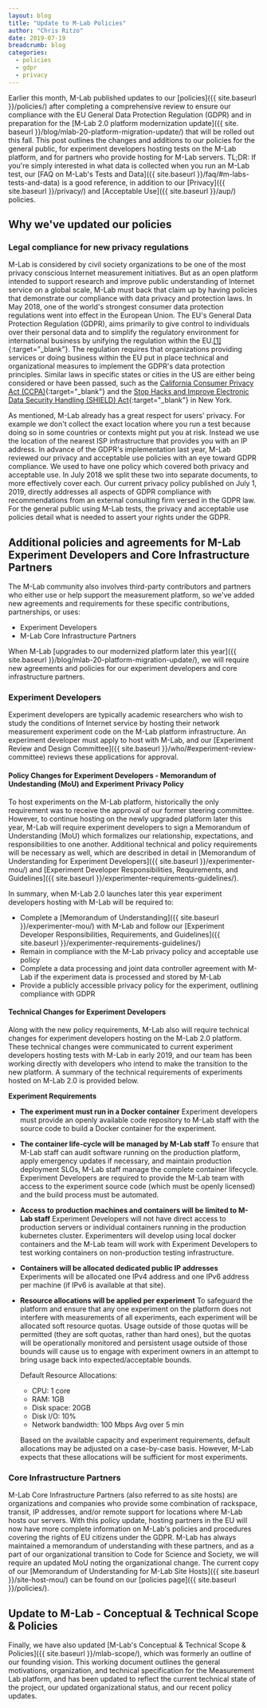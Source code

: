 ```yaml
---
layout: blog
title: "Update to M-Lab Policies"
author: "Chris Ritzo"
date: 2019-07-19
breadcrumb: blog
categories:
  - policies
  - gdpr
  - privacy
---
```


Earlier this month, M-Lab published updates to our [policies]({{ site.baseurl }}/policies/) after completing a comprehensive review to ensure our compliance with the EU General Data Protection Regulation (GDPR) and in preparation for the [M-Lab 2.0 platform modernization update]({{ site. baseurl }}/blog/mlab-20-platform-migration-update/) that will be rolled out this fall. This post outlines the changes and additions to our policies for the general public, for experiment developers hosting tests on the M-Lab platform, and for partners who provide hosting for M-Lab servers.<!--more--> TL;DR: If you're simply interested in what data is collected when you run an M-Lab test, our [FAQ on M-Lab's Tests and Data]({{ site.baseurl }}/faq/#m-labs-tests-and-data) is a good reference, in addition to our [Privacy]({{ site.baseurl }}/privacy/) and [Acceptable Use]({{ site.baseurl }}/aup/) policies.

## Why we've updated our policies

### Legal compliance for new privacy regulations

M-Lab is considered by civil society organizations to be one of the most privacy conscious Internet measurement initiatives. But as an open platform intended to support research and improve public understanding of Internet service on a global scale, M-Lab must back that claim up by having policies that demonstrate our compliance with data privacy and protection laws. In May 2018, one of the world's strongest consumer data protection regulations went into effect in the European Union. The EU's General Data Protection Regulation (GDPR), aims primarily to give control to individuals over their personal data and to simplify the regulatory environment for international business by unifying the regulation within the EU.[\[1\]](http://data.consilium.europa.eu/doc/document/ST-9565-2015-INIT/en/pdf){:target="_blank"}. The regulation requires that organizations providing services or doing business within the EU put in place technical and organizational measures to implement the GDPR's data protection principles. Similar laws in specific states or cities in the US are either being considered or have been passed, such as the [California Consumer Privacy Act (CCPA)](https://www.oag.ca.gov/privacy/ccpa){:target="_blank"} and the [Stop Hacks and Improve Electronic Data Security Handling (SHIELD) Act](https://www.nysenate.gov/legislation/bills/2019/s5642){:target="_blank"} in New York.

As mentioned, M-Lab already has a great respect for users' privacy. For example we don't collect the exact location where you run a test because doing so in some countries or contexts might put you at risk. Instead we use the location of the nearest ISP infrastructure that provides you with an IP address. In advance of the GDPR's implementation last year, M-Lab reviewed our privacy and acceptable use policies with an eye toward GDPR compliance. We used to have one policy which covered both privacy and acceptable use. In July 2018 we split these two into separate documents, to more effectively cover each. Our current privacy policy published on July 1, 2019, directly addresses all aspects of GDPR compliance with recommendations from an external consulting firm versed in the GDPR law. For the general public using M-Lab tests, the privacy and acceptable use policies detail what is needed to assert your rights under the GDPR.

## Additional policies and agreements for M-Lab Experiment Developers and Core Infrastructure Partners

The M-Lab community also involves third-party contributors and partners who either use or help support the measurement platform, so we've added new agreements and requirements for these specific contributions, partnerships, or uses:

* Experiment Developers
* M-Lab Core Infrastructure Partners

When M-Lab [upgrades to our modernized platform later this year]({{ site.baseurl }}/blog/mlab-20-platform-migration-update/), we will require new agreements and policies for our experiment developers and core infrastructure partners.

### Experiment Developers

Experiment developers are typically academic researchers who wish to study the conditions of Internet service by hosting their network measurement experiment code on the M-Lab platform infrastructure. An experiment developer must apply to host with M-Lab, and our [Experiment Review and Design Committee]({{ site.baseurl }}/who/#experiment-review-committee) reviews these applications for approval.

#### Policy Changes for Experiment Developers - Memorandum of Undestanding (MoU) and Experiment Privacy Policy

To host experiments on the M-Lab platform, historically the only requirement was to receive the approval of our former steering committee. However, to continue hosting on the newly upgraded platform later this year, M-Lab will require experiment developers to sign a Memorandum of Understanding (MoU) which formalizes our relationship, expectations, and responsibilities to one another. Additional technical and policy requirements will be necessary as well, which are described in detail in [Memorandum of Understanding for Experiment Developers]({{ site.baseurl }}/experimenter-mou/) and [Experiment Developer Responsibilities, Requirements, and Guidelines]({{ site.baseurl }}/experimenter-requirements-guidelines/).

In summary, when M-Lab 2.0 launches later this year experiment developers hosting with M-Lab will be required to:

* Complete a [Memorandum of Understanding]({{ site.baseurl }}/experimenter-mou/) with M-Lab and follow our [Experiment Developer Responsibilities, Requirements, and Guidelines]({{ site.baseurl }}/experimenter-requirements-guidelines/)
* Remain in compliance with the M-Lab privacy policy and acceptable use policy
* Complete a data processing and joint data controller agreement with M-Lab if the experiment data is processed and stored by M-Lab
* Provide a publicly accessible privacy policy for the experiment, outlining compliance with GDPR

#### Technical Changes for Experiment Developers

Along with the new policy requirements, M-Lab also will require technical changes for experiment developers hosting on the M-Lab 2.0 platform. These technical changes were communicated to current experiment developers hosting tests with M-Lab in early 2019, and our team has been working directly with developers who intend to make the transition to the new platform. A summary of the technical requirements of experiments hosted on M-Lab 2.0 is provided below.

**Experiment Requirements**

* **The experiment must run in a Docker container**
  Experiment developers must provide an openly available code repository to M-Lab staff with the source code to build a Docker container for the experiment.
* **The container life-cycle will be managed by M-Lab staff**
  To ensure that M-Lab staff can audit software running on the production platform, apply emergency updates if necessary, and maintain production deployment SLOs, M-Lab staff manage the complete container lifecycle. Experiment Developers are required to provide the M-Lab team with access to the experiment source code (which must be openly licensed) and the build process must be automated.
* **Access to production machines and containers will be limited to M-Lab staff**
  Experiment Developers will not have direct access to production servers or individual containers running in the production kubernetes cluster. Experimenters will develop using local docker containers and the M-Lab team will work with Experiment Developers to test working containers on non-production testing infrastructure.
* **Containers will be allocated dedicated public IP addresses**
  Experiments will be allocated one IPv4 address and one IPv6 address per machine (if IPv6 is available at that site).
* **Resource allocations will be applied per experiment**
  To safeguard the platform and ensure that any one experiment on the platform does not interfere with measurements of all experiments, each experiment will be allocated soft resource quotas. Usage outside of those quotas will be permitted (they are soft quotas, rather than hard ones), but the quotas will be operationally monitored and persistent usage outside of those bounds will cause us to engage with experiment owners in an attempt to bring usage back into expected/acceptable bounds.

  Default Resource Allocations:

  * CPU: 1 core
  * RAM: 1GB
  * Disk space: 20GB
  * Disk I/O: 10%
  * Network bandwidth: 100 Mbps Avg over 5 min

  Based on the available capacity and experiment requirements, default allocations may be adjusted on a case-by-case basis. However, M-Lab expects that these allocations will be sufficient for most experiments.

### Core Infrastructure Partners

M-Lab Core Infrastructure Partners (also referred to as site hosts) are organizations and companies who provide some combination of rackspace, transit, IP addresses, and/or remote support for locations where M-Lab hosts our servers. With this policy update, hosting partners in the EU will now have more complete information on M-Lab's policies and procedures covering the rights of EU citizens under the GDPR. M-Lab has always maintained a memorandum of understanding with these partners, and as a part of our organizational transition to Code for Science and Society, we will require an updated MoU noting the organizational change. The current copy of our [Memorandum of Understanding for M-Lab Site Hosts]({{ site.baseurl }}/site-host-mou/) can be found on our [policies page]({{ site.baseurl }}/policies/).

## Update to M-Lab - Conceptual & Technical Scope & Policies

Finally, we have also updated [M-Lab's Conceptual & Technical Scope & Policies]({{ site.baseurl }}/mlab-scope/), which was formerly an outline of our founding vision. This working document outlines the general motivations, organization, and technical specification for the Measurement Lab platform, and has been updated to reflect the current technical state of the project, our updated organizational status, and our recent policy updates.
